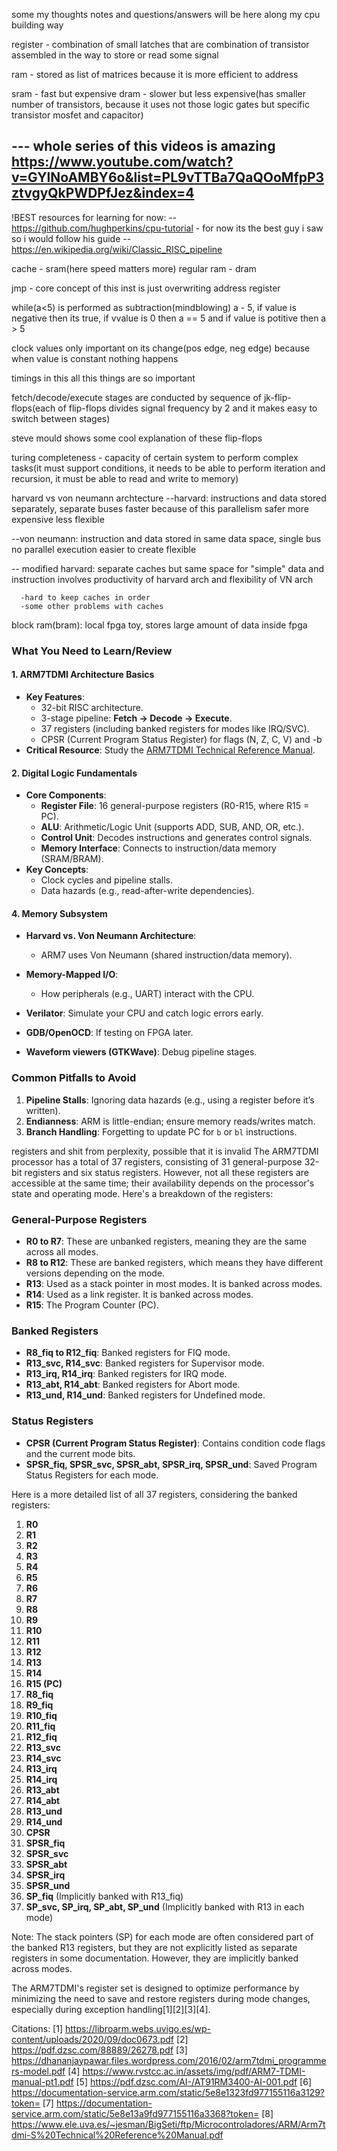 some my thoughts notes and questions/answers will be here along my cpu building way


register - combination of small latches that are combination of transistor assembled in the way to store or read some signal

ram - stored as list of matrices because it is more efficient to address

sram - fast but expensive 
dram - slower but less expensive(has smaller number of transistors, because it uses not those logic gates but specific transistor mosfet and capacitor)

--- whole series of this videos is amazing 
https://www.youtube.com/watch?v=GYlNoAMBY6o&list=PL9vTTBa7QaQOoMfpP3ztvgyQkPWDPfJez&index=4
---


 !BEST resources for learning for now:
    --https://github.com/hughperkins/cpu-tutorial - for now its the best guy i saw so i would follow his guide
    --https://en.wikipedia.org/wiki/Classic_RISC_pipeline

cache - sram(here speed matters more)
regular ram - dram

jmp - core concept of this inst is just overwriting address register


while(a<5) is performed as subtraction(mindblowing) a - 5, if value is negative then its true, if vvalue is 0 then  a == 5 and if value is potitive then a > 5


clock values only important on its change(pos edge, neg edge) because when value is constant nothing happens

timings in this all this things are so important

fetch/decode/execute stages are conducted by sequence of jk-flip-flops(each of flip-flops divides signal frequency by 2 and it makes easy to switch between stages)

steve mould shows some cool explanation of these flip-flops

turing completeness - capacity of certain system to perform complex tasks(it must support conditions, it needs to be able to perform iteration and recursion, it must be able to read and write to memory) 



harvard vs von neumann archtecture
  --harvard: 
      instructions and data stored separately, separate buses
      faster because of this parallelism
      safer
      more expensive
      less flexible

  --von neumann:
      instruction and data stored in same data space, single bus
      no parallel execution
      easier to create
      flexible

  -- modified harvard:
      separate caches but same space for "simple" data and instruction
      involves productivity of harvard arch and flexibility of VN arch

      -hard to keep caches in order
      -some other problems with caches


block ram(bram):
  local fpga toy, stores large amount of data inside fpga







### **What You Need to Learn/Review**
#### **1. ARM7TDMI Architecture Basics**
   - **Key Features**:
     - 32-bit RISC architecture.
     - 3-stage pipeline: **Fetch → Decode → Execute**.
     - 37 registers (including banked registers for modes like IRQ/SVC).
     - CPSR (Current Program Status Register) for flags (N, Z, C, V) and -b
   - **Critical Resource**: Study the [ARM7TDMI Technical Reference Manual](https://developer.arm.com/documentation/ddi0210/c/).
   

#### **2. Digital Logic Fundamentals**
   - **Core Components**:
     - **Register File**: 16 general-purpose registers (R0-R15, where R15 = PC).
     - **ALU**: Arithmetic/Logic Unit (supports ADD, SUB, AND, OR, etc.).
     - **Control Unit**: Decodes instructions and generates control signals.
     - **Memory Interface**: Connects to instruction/data memory (SRAM/BRAM).
   - **Key Concepts**:
     - Clock cycles and pipeline stalls.
     - Data hazards (e.g., read-after-write dependencies).

#### **4. Memory Subsystem**
   - **Harvard vs. Von Neumann Architecture**:
     - ARM7 uses Von Neumann (shared instruction/data memory).
   - **Memory-Mapped I/O**:
     - How peripherals (e.g., UART) interact with the CPU.


- **Verilator**: Simulate your CPU and catch logic errors early.
- **GDB/OpenOCD**: If testing on FPGA later.
- **Waveform viewers (GTKWave)**: Debug pipeline stages.

### **Common Pitfalls to Avoid**
1. **Pipeline Stalls**: Ignoring data hazards (e.g., using a register before it’s written).
2. **Endianness**: ARM is little-endian; ensure memory reads/writes match.
3. **Branch Handling**: Forgetting to update PC for `b` or `bl` instructions.












registers and shit from perplexity, possible that it is invalid
The ARM7TDMI processor has a total of 37 registers, consisting of 31 general-purpose 32-bit registers and six status registers. However, not all these registers are accessible at the same time; their availability depends on the processor's state and operating mode. Here's a breakdown of the registers:

### General-Purpose Registers
- **R0 to R7**: These are unbanked registers, meaning they are the same across all modes.
- **R8 to R12**: These are banked registers, which means they have different versions depending on the mode.
- **R13**: Used as a stack pointer in most modes. It is banked across modes.
- **R14**: Used as a link register. It is banked across modes.
- **R15**: The Program Counter (PC).

### Banked Registers
- **R8_fiq to R12_fiq**: Banked registers for FIQ mode.
- **R13_svc, R14_svc**: Banked registers for Supervisor mode.
- **R13_irq, R14_irq**: Banked registers for IRQ mode.
- **R13_abt, R14_abt**: Banked registers for Abort mode.
- **R13_und, R14_und**: Banked registers for Undefined mode.

### Status Registers
- **CPSR (Current Program Status Register)**: Contains condition code flags and the current mode bits.
- **SPSR_fiq, SPSR_svc, SPSR_abt, SPSR_irq, SPSR_und**: Saved Program Status Registers for each mode.

Here is a more detailed list of all 37 registers, considering the banked registers:

1. **R0**
2. **R1**
3. **R2**
4. **R3**
5. **R4**
6. **R5**
7. **R6**
8. **R7**
9. **R8**
10. **R9**
11. **R10**
12. **R11**
13. **R12**
14. **R13**
15. **R14**
16. **R15 (PC)**
17. **R8_fiq**
18. **R9_fiq**
19. **R10_fiq**
20. **R11_fiq**
21. **R12_fiq**
22. **R13_svc**
23. **R14_svc**
24. **R13_irq**
25. **R14_irq**
26. **R13_abt**
27. **R14_abt**
28. **R13_und**
29. **R14_und**
30. **CPSR**
31. **SPSR_fiq**
32. **SPSR_svc**
33. **SPSR_abt**
34. **SPSR_irq**
35. **SPSR_und**
36. **SP_fiq** (Implicitly banked with R13_fiq)
37. **SP_svc, SP_irq, SP_abt, SP_und** (Implicitly banked with R13 in each mode)

Note: The stack pointers (SP) for each mode are often considered part of the banked R13 registers, but they are not explicitly listed as separate registers in some documentation. However, they are implicitly banked across modes.

The ARM7TDMI's register set is designed to optimize performance by minimizing the need to save and restore registers during mode changes, especially during exception handling[1][2][3][4].

Citations:
[1] https://libroarm.webs.uvigo.es/wp-content/uploads/2020/09/doc0673.pdf
[2] https://pdf.dzsc.com/88889/26278.pdf
[3] https://dhananjaypawar.files.wordpress.com/2016/02/arm7tdmi_programmers-model.pdf
[4] https://www.rvstcc.ac.in/assets/img/pdf/ARM7-TDMI-manual-pt1.pdf
[5] https://pdf.dzsc.com/AI-/AT91RM3400-AI-001.pdf
[6] https://documentation-service.arm.com/static/5e8e1323fd977155116a3129?token=
[7] https://documentation-service.arm.com/static/5e8e13a9fd977155116a3368?token=
[8] https://www.ele.uva.es/~jesman/BigSeti/ftp/Microcontroladores/ARM/Arm7tdmi-S%20Technical%20Reference%20Manual.pdf






